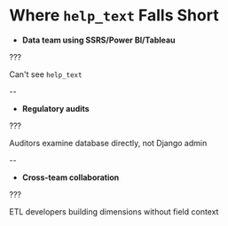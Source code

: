 # Where `help_text` Falls Short

- **Data team using SSRS/Power BI/Tableau**

???

Can't see `help_text`

--

- **Regulatory audits**

???

Auditors examine database directly, not Django admin

--

- **Cross-team collaboration**

???

ETL developers building dimensions without field context
